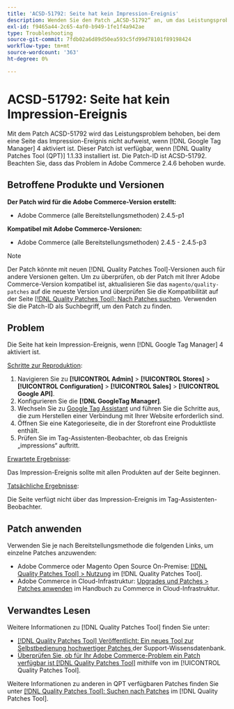 ```yaml
---
title: 'ACSD-51792: Seite hat kein Impression-Ereignis'
description: Wenden Sie den Patch „ACSD-51792“ an, um das Leistungsproblem von Adobe Commerce zu beheben, bei dem eine Seite nicht das Impression-Ereignis aufweist, wenn Google Tag Manager 4 aktiviert ist.
exl-id: f9465a44-2c65-4af0-b949-1fe1f4a942ae
type: Troubleshooting
source-git-commit: 7fdb02a6d89d50ea593c5fd99d78101f89198424
workflow-type: tm+mt
source-wordcount: '363'
ht-degree: 0%

---
```


# ACSD-51792: Seite hat kein Impression-Ereignis

Mit dem Patch ACSD-51792 wird das Leistungsproblem behoben, bei dem eine Seite das Impression-Ereignis nicht aufweist, wenn [!DNL Google Tag Manager] 4 aktiviert ist. Dieser Patch ist verfügbar, wenn [!DNL Quality Patches Tool (QPT)] 1.1.33 installiert ist. Die Patch-ID ist ACSD-51792. Beachten Sie, dass das Problem in Adobe Commerce 2.4.6 behoben wurde.

## Betroffene Produkte und Versionen

**Der Patch wird für die Adobe Commerce-Version erstellt:**

* Adobe Commerce (alle Bereitstellungsmethoden) 2.4.5-p1

**Kompatibel mit Adobe Commerce-Versionen:**

* Adobe Commerce (alle Bereitstellungsmethoden) 2.4.5 - 2.4.5-p3

>[!NOTE]
>
>Der Patch könnte mit neuen [!DNL Quality Patches Tool]-Versionen auch für andere Versionen gelten. Um zu überprüfen, ob der Patch mit Ihrer Adobe Commerce-Version kompatibel ist, aktualisieren Sie das `magento/quality-patches` auf die neueste Version und überprüfen Sie die Kompatibilität auf der Seite [[!DNL Quality Patches Tool]: Nach Patches suchen](https://experienceleague.adobe.com/tools/commerce-quality-patches/index.html). Verwenden Sie die Patch-ID als Suchbegriff, um den Patch zu finden.

## Problem

Die Seite hat kein Impression-Ereignis, wenn [!DNL Google Tag Manager] 4 aktiviert ist.

<u>Schritte zur Reproduktion</u>:

1. Navigieren Sie zu **[!UICONTROL Admin]** > **[!UICONTROL Stores]** > **[!UICONTROL Configuration]** > **[!UICONTROL Sales]** > **[!UICONTROL Google API]**.
1. Konfigurieren Sie die **[!DNL GoogleTag Manager]**.
1. Wechseln Sie zu [Google Tag Assistant](https://tagassistant.google.com/) und führen Sie die Schritte aus, die zum Herstellen einer Verbindung mit Ihrer Website erforderlich sind.
1. Öffnen Sie eine Kategorieseite, die in der Storefront eine Produktliste enthält.
1. Prüfen Sie im Tag-Assistenten-Beobachter, ob das Ereignis „impressions“ auftritt.

<u>Erwartete Ergebnisse</u>:

Das Impression-Ereignis sollte mit allen Produkten auf der Seite beginnen.

<u>Tatsächliche Ergebnisse</u>:

Die Seite verfügt nicht über das Impression-Ereignis im Tag-Assistenten-Beobachter.

## Patch anwenden

Verwenden Sie je nach Bereitstellungsmethode die folgenden Links, um einzelne Patches anzuwenden:

* Adobe Commerce oder Magento Open Source On-Premise: [[!DNL Quality Patches Tool] > Nutzung](/help/tools/quality-patches-tool/usage.md) im [!DNL Quality Patches Tool].
* Adobe Commerce in Cloud-Infrastruktur: [Upgrades und Patches > Patches anwenden](https://experienceleague.adobe.com/docs/commerce-cloud-service/user-guide/develop/upgrade/apply-patches.html) im Handbuch zu Commerce in Cloud-Infrastruktur.

## Verwandtes Lesen

Weitere Informationen zu [!DNL Quality Patches Tool] finden Sie unter:

* [[!DNL Quality Patches Tool] Veröffentlicht: Ein neues Tool zur Selbstbedienung hochwertiger Patches ](https://experienceleague.adobe.com/en/docs/commerce-operations/tools/quality-patches-tool/quality-patches-tool-to-self-serve-quality-patches) der Support-Wissensdatenbank.
* [Überprüfen Sie, ob für Ihr Adobe Commerce-Problem ein Patch verfügbar ist [!DNL Quality Patches Tool]](/help/tools/quality-patches-tool/patches-available-in-qpt/check-patch-for-magento-issue-with-magento-quality-patches.md) mithilfe von im [!UICONTROL Quality Patches Tool].


Weitere Informationen zu anderen in QPT verfügbaren Patches finden Sie unter [[!DNL Quality Patches Tool]: Suchen nach Patches](https://experienceleague.adobe.com/tools/commerce-quality-patches/index.html) im [!DNL Quality Patches Tool].

